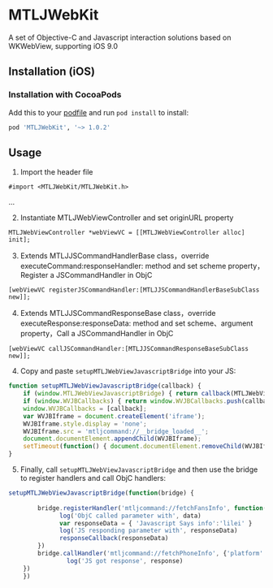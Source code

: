 # MTLJWebKit
A set of Objective-C and Javascript interaction solutions based on WKWebView, supporting iOS 9.0

Installation (iOS)
------------------------

### Installation with CocoaPods
Add this to your [podfile](https://guides.cocoapods.org/using/getting-started.html) and run `pod install` to install:

```ruby
pod 'MTLJWebKit', '~> 1.0.2'
```

Usage
-----
1) Import the header file
```objc
#import <MTLJWebKit/MTLJWebKit.h>
```
...

2) Instantiate MTLJWebViewController and set originURL property

```objc
MTLJWebViewController *webViewVC = [[MTLJWebViewController alloc] init];
```

3) Extends MTLJJSCommandHandlerBase class，override executeCommand:responseHandler: method and set scheme property，Register a JSCommandHandler in ObjC

```objc
[webViewVC registerJSCommandHandler:[MTLJJSCommandHandlerBaseSubClass new]];
```

4) Extends MTLJJSCommandResponseBase class，override executeResponse:responseData: method and set scheme、argument property，Call a JSCommandHandler in ObjC

```objc
[webViewVC callJSCommandHandler:[MTLJJSCommandResponseBaseSubClass new]];
```

4) Copy and paste `setupMTLJWebViewJavascriptBridge` into your JS:

```javascript
function setupMTLJWebViewJavascriptBridge(callback) {
    if (window.MTLJWebViewJavascriptBridge) { return callback(MTLJWebViewJavascriptBridge); }
    if (window.WVJBCallbacks) { return window.WVJBCallbacks.push(callback); }
    window.WVJBCallbacks = [callback];
    var WVJBIframe = document.createElement('iframe');
    WVJBIframe.style.display = 'none';
    WVJBIframe.src = 'mtljcommand://__bridge_loaded__';
    document.documentElement.appendChild(WVJBIframe);
    setTimeout(function() { document.documentElement.removeChild(WVJBIframe) }, 0)
}
```

5) Finally, call `setupMTLJWebViewJavascriptBridge` and then use the bridge to register handlers and call ObjC handlers:

```javascript
setupMTLJWebViewJavascriptBridge(function(bridge) {
    
		bridge.registerHandler('mtljcommand://fetchFansInfo', function(data, responseCallback) {
			  log('ObjC called parameter with', data)
			  var responseData = { 'Javascript Says info':'lilei' }
			  log('JS responding parameter with', responseData)
			  responseCallback(responseData)
		})
		bridge.callHandler('mtljcommand://fetchPhoneInfo', {'platform': 'ios'}, function(response) {
				log('JS got response', response)
    })
	})
```
